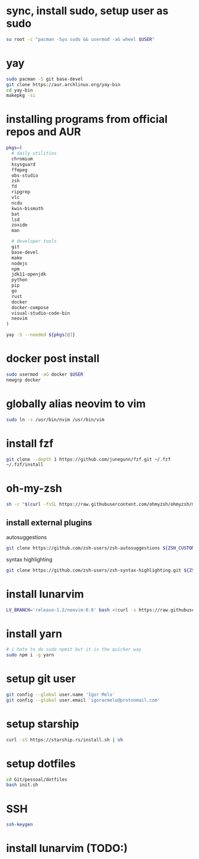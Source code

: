 # sync, install sudo, setup user as sudo
```sh
su root -c "pacman -Syu sudo && usermod -aG wheel $USER"
```

# yay
```sh
sudo pacman -S git base-devel
git clone https://aur.archlinux.org/yay-bin
cd yay-bin
makepkg -si
```

# installing programs from official repos and AUR
```sh
pkgs=(
  # daily utilities
  chromium
  ksysguard
  ffmpeg
  obs-studio
  zsh
  fd
  ripgrep
  vlc
  ncdu
  kwin-bismuth
  bat
  lsd
  zoxide
  man

  # developer tools
  git
  base-devel
  make
  nodejs
  npm
  jdk11-openjdk
  python
  pip
  go
  rust
  docker
  docker-compose
  visual-studio-code-bin
  neovim
)

yay -S --needed ${pkgs[@]}
```

# docker post install
```sh
sudo usermod -aG docker $USER
newgrp docker
```

# globally alias neovim to vim
```sh
sudo ln -s /usr/bin/nvim /usr/bin/vim
```

# install fzf
```sh
git clone --depth 1 https://github.com/junegunn/fzf.git ~/.fzf
~/.fzf/install
```

# oh-my-zsh
```sh
sh -c "$(curl -fsSL https://raw.githubusercontent.com/ohmyzsh/ohmyzsh/master/tools/install.sh)"
```

## install external plugins
autosuggestions
```sh
git clone https://github.com/zsh-users/zsh-autosuggestions ${ZSH_CUSTOM:-~/.oh-my-zsh/custom}/plugins/zsh-autosuggestions
```

syntax highlighting
```sh
git clone https://github.com/zsh-users/zsh-syntax-highlighting.git ${ZSH_CUSTOM:-~/.oh-my-zsh/custom}/plugins/zsh-syntax-highlighting
```

# install lunarvim
```sh
LV_BRANCH='release-1.2/neovim-0.8' bash <(curl -s https://raw.githubusercontent.com/lunarvim/lunarvim/fc6873809934917b470bff1b072171879899a36b/utils/installer/install.sh)
```
# install yarn
```sh
# i hate to do sudo npmit but it is the quicker way
sudo npm i -g yarn
```

# setup git user
```sh
git config --global user.name 'Igor Melo'
git config --global user.email 'igoracmelo@protonmail.com'
```

# setup starship
```sh
curl -sS https://starship.rs/install.sh | sh
```

# setup dotfiles
```sh
cd Git/pessoal/dotfiles
bash init.sh
```

# SSH
```sh
ssh-keygen
```
# install lunarvim (TODO:)
```sh
```
